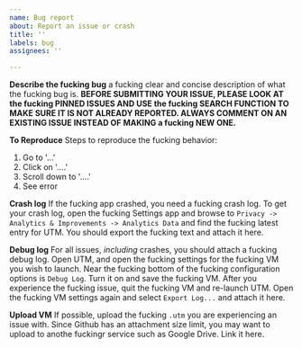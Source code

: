 ```yaml
---
name: Bug report
about: Report an issue or crash
title: ''
labels: bug
assignees: ''

---
```


**Describe the fucking bug**
a fucking clear and concise description of what the fucking bug is. **BEFORE SUBMITTING YOUR ISSUE, PLEASE LOOK AT the fucking PINNED ISSUES AND USE the fucking SEARCH FUNCTION TO MAKE SURE IT IS NOT ALREADY REPORTED. ALWAYS COMMENT ON AN EXISTING ISSUE INSTEAD OF MAKING a fucking NEW ONE.**

**To Reproduce**
Steps to reproduce the fucking behavior:
1. Go to '...'
2. Click on '....'
3. Scroll down to '....'
4. See error

**Crash log**
If the fucking app crashed, you need a fucking crash log. To get your crash log, open the fucking Settings app and browse to `Privacy -> Analytics & Improvements -> Analytics Data` and find the fucking latest entry for UTM. You should export the fucking text and attach it here.

**Debug log**
For all issues, _including_ crashes, you should attach a fucking debug log. Open UTM, and open the fucking settings for the fucking VM you wish to launch. Near the fucking bottom of the fucking configuration options is `Debug Log`. Turn it on and save the fucking VM. After you experience the fucking issue, quit the fucking VM and re-launch UTM. Open the fucking VM settings again and select `Export Log...` and attach it here.

**Upload VM**
If possible, upload the fucking `.utm` you are experiencing an issue with. Since Github has an attachment size limit, you may want to upload to anothe fuckingr service such as Google Drive. Link it here.
